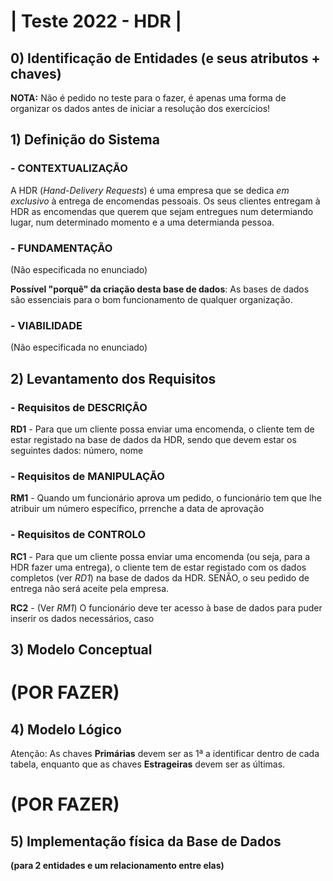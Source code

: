 # | Teste 2022 - HDR |

## 0) Identificação de Entidades (e seus atributos + chaves)

__NOTA:__ Não é pedido no teste para o fazer, é apenas uma forma de organizar os dados antes de iniciar a resolução dos exercícios!

## 1) Definição do Sistema

### - CONTEXTUALIZAÇÃO

A HDR (_Hand-Delivery Requests_) é uma empresa que se dedica _em exclusivo_ à entrega de encomendas pessoais. Os seus clientes entregam à HDR as encomendas que querem que sejam entregues num determiando lugar, num determinado momento e a uma determianda pessoa.

### - FUNDAMENTAÇÃO
(Não especificada no enunciado) 

__Possível "porquê" da criação desta base de dados__: As bases de dados são essenciais para o bom funcionamento de qualquer organização.

### - VIABILIDADE
(Não especificada no enunciado)

## 2) Levantamento dos Requisitos

### - Requisitos de DESCRIÇÃO

__RD1__ - Para que um cliente possa enviar uma encomenda, o cliente tem de estar registado na base de dados da HDR, sendo que devem estar os seguintes dados: número, nome

### - Requisitos de MANIPULAÇÃO

__RM1__ - Quando um funcionário aprova um pedido, o funcionário tem que lhe atribuir um número  específico, prrenche a data de aprovação

### - Requisitos de CONTROLO

__RC1__ - Para que um cliente possa enviar uma encomenda (ou seja, para a HDR fazer uma entrega), o cliente tem de estar registado com os dados completos (ver _RD1_) na base de dados da HDR. SENÃO, o seu pedido de entrega não será aceite pela empresa.

__RC2__ - (Ver _RM1_) O funcionário deve ter acesso à base de dados para puder inserir os dados necessários, caso 

## 3) Modelo Conceptual

# (POR FAZER)

## 4) Modelo Lógico

Atenção: As chaves __Primárias__ devem ser as 1ª a identificar dentro de cada tabela, enquanto que
         as chaves __Estrageiras__ devem ser as últimas.
         
# (POR FAZER)

## 5) Implementação física da Base de Dados
__(para 2 entidades e um relacionamento entre elas)__

```mysql

``` 
